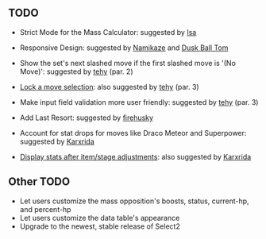 ## TODO

* Strict Mode for the Mass Calculator: suggested by [Isa][1]
* Responsive Design: suggested by [Namikaze][2] and [Dusk Ball Tom][3]
* Show the set's next slashed move if the first slashed move is '(No Move)': suggested by [tehy][4] (par. 2)
* [Lock a move selection][5]: also suggested by [tehy][4] (par. 3)
* Make input field validation more user friendly: suggested by [tehy][4] (par. 3)
* Add Last Resort: suggested by [firehusky][6]
* Account for stat drops for moves like Draco Meteor and Superpower: suggested by [Karxrida][7]
* [Display stats after item/stage adjustments][8]: also suggested by [Karxrida][7]

  [1]: http://www.smogon.com/forums/threads/single-and-mass-damage-calculator-for-up-to-gen-vi.3523015/#post-5884803
  [2]: http://www.smogon.com/forums/threads/single-and-mass-damage-calculator-for-up-to-gen-vi.3523015/#post-5995836
  [3]: http://nuggetbridge.com/forums/topic/13623-nugget-bridge-damage-calculator-bugs-feature-requests/#entry175721
  [4]: http://www.smogon.com/forums/threads/6th-gen-damage-calculator.3492947/page-8#post-6004543
  [5]: https://github.com/rushanshekar/gen6-damage-calc/issues/22
  [6]: http://www.smogon.com/forums/threads/6th-gen-damage-calculator.3492947/page-9#post-6037300
  [7]: http://www.smogon.com/forums/threads/6th-gen-damage-calculator.3492947/page-9#post-6084098
  [8]: https://github.com/rushanshekar/gen6-damage-calc/issues/17

## Other TODO
* Let users customize the mass opposition's boosts, status, current-hp, and percent-hp
* Let users customize the data table's appearance
* Upgrade to the newest, stable release of Select2
